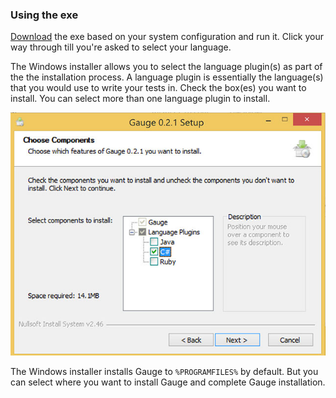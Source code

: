 ### Using the exe

[Download](http://getgauge.io/get-started) the exe based on your system configuration and run it. Click your way through till you're asked to select your language.

The Windows installer allows you to select the language plugin(s) as part of the the installation process. A language plugin is essentially the language(s) that you would use to write your tests in. Check the box(es) you want to install. You can select more than one language plugin to install.

![Select langauge runner](images/install-lang-runner.jpg)

The Windows installer installs Gauge to `%PROGRAMFILES%` by default. But you can select where you want to install Gauge and complete Gauge installation.
